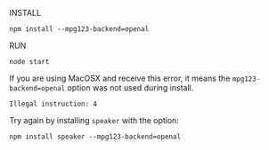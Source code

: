 INSTALL

```
npm install --mpg123-backend=openal
```

RUN

```
node start
```

If you are using MacOSX and receive this error, it means the `mpg123-backend=openal` option was not used during install.

```
Illegal instruction: 4
```

Try again by installing `speaker` with the option:

```
npm install speaker --mpg123-backend=openal
```
